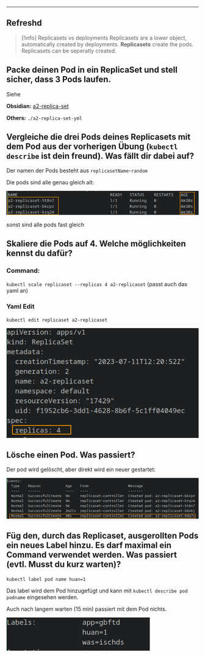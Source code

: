 ****

## Refreshd

>[!info] Replicasets vs deployments
>Replicasets are a lower object, automatically created by deployments. **Replicasets** create the pods.
>Replicasets can be seperatly created.


## Packe deinen Pod in ein ReplicaSet und stell sicher, dass 3 Pods laufen.

Siehe

**Obsidian:** [a2-replica-set](docs/Praktische%20Projekte/auftraege/CKAD/aufgaben/a2%20ReplicaSets/a2-replica-set.yml)

**Others:** `./a2-replica-set-yml`

## Vergleiche die drei Pods deines Replicasets mit dem Pod aus der vorherigen Übung (`kubectl describe` ist dein freund). Was fällt dir dabei auf?

Der namen der Pods besteht aus `replicasetName`-`random`

Die pods sind alle genau gleich alt: 

![Pasted image 20230711142630](docs/ressources/Pasted%20image%2020230711142630.png)

sonst sind alle pods fast gleich

## Skaliere die Pods auf 4. Welche möglichkeiten kennst du dafür?

### Command:

`kubectl scale replicaset --replicas 4 a2-replicaset` (passt auch das yaml an)

### Yaml Edit

`kubectl edit replicaset a2-replicaset`

![Pasted image 20230711142900](docs/ressources/Pasted%20image%2020230711142900.png)

## Lösche einen Pod. Was passiert?

Der pod wird gelöscht, aber direkt wird ein neuer gestartet:

![Pasted image 20230711143014](docs/ressources/Pasted%20image%2020230711143014.png)

## Füg den, durch das Replicaset, ausgerollten Pods ein neues Label hinzu. Es darf maximal ein Command verwendet werden. Was passiert (evtl. Musst du kurz warten)?

`kubectl label pod name huan=1`

Das label wird dem Pod hinzugefügt und kann mit `kubectl describe pod podname` eingesehen werden.

Auch nach langem warten (15 min) passiert mit dem Pod nichts.

![Pasted image 20230711151632](docs/ressources/Pasted%20image%2020230711151632.png)
